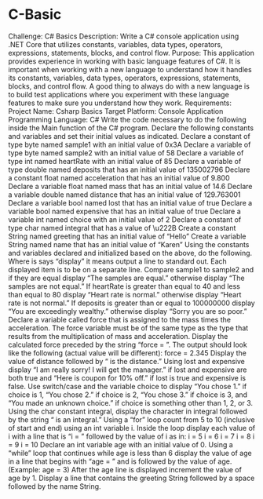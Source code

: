 # C-Basic
Challenge: C# Basics Description: Write a C# console application using .NET Core that utilizes constants, variables, data types, operators, expressions, statements, blocks, and control flow.  Purpose: This application provides experience in working with basic language features of C#. It is important when working with a new language to understand how it handles its constants, variables, data types, operators, expressions, statements, blocks, and control flow. A good thing to always do with a new language is to build test applications where you experiment with these language features to make sure you understand how they work.  Requirements:  Project Name: Csharp Basics Target Platform: Console Application Programming Language: C#  Write the code necessary to do the following inside the Main function of the C# program.  Declare the following constants and variables and set their initial values as indicated.  Declare a constant of type byte named sample1 with an initial value of 0x3A  Declare a variable of type byte named sample2 with an initial value of 58  Declare a variable of type int named heartRate with an initial value of 85  Declare a variable of type double named deposits that has an initial value of 135002796  Declare a constant float named acceleration that has an initial value of 9.800  Declare a variable float named mass that has an initial value of 14.6  Declare a variable double named distance that has an initial value of 129.763001  Declare a variable bool named lost that has an initial value of true  Declare a variable bool named expensive that has an initial value of true  Declare a variable int named choice with an initial value of 2  Declare a constant of type char named integral that has a value of \u222B  Create a constant String named greeting that has an initial value of “Hello”  Create a variable String named name that has an initial value of “Karen”  Using the constants and variables declared and initialized based on the above, do the following. Where is says “display” it means output a line to standard out. Each displayed item is to be on a separate line.  Compare sample1 to sample2 and if they are equal display “The samples are equal.” otherwise display “The samples are not equal.”  If heartRate is greater than equal to 40 and less than equal to 80 display “Heart rate is normal.” otherwise display “Heart rate is not normal.”  If deposits is greater than or equal to 100000000 display “You are exceedingly wealthy.” otherwise display “Sorry you are so poor.”  Declare a variable called force that is assigned to the mass times the acceleration. The force variable must be of the same type as the type that results from the multiplication of mass and acceleration.  Display the calculated force preceded by the string “force = ”. The output should look like the following (actual value will be different): force = 2.345  Display the value of distance followed by “ is the distance.”  Using lost and expensive display “I am really sorry! I will get the manager.” if lost and expensive are both true and “Here is coupon for 10% off.” if lost is true and expensive is false.  Use switch/case and the variable choice to display “You chose 1.” if choice is 1, “You chose 2.” if choice is 2, “You chose 3.” if choice is 3, and “You made an unknown choice.” if choice is something other than 1, 2, or 3.  Using the char constant integral, display the character in integral followed by the string “ is an integral.”  Using a “for” loop count from 5 to 10 (inclusive of start and end) using an int variable i. Inside the loop display each value of i with a line that is “i = ” followed by the value of i as in:  i = 5 i = 6 i = 7 i = 8 i = 9 i = 10  Declare an int variable age with an initial value of 0. Using a “while” loop that continues while age is less than 6 display the value of age in a line that begins with “age = ” and is followed by the value of age. (Example: age = 3) After the age line is displayed increment the value of age by 1.  Display a line that contains the greeting String followed by a space followed by the name String.
